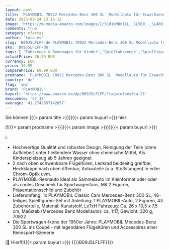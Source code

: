 ```yaml
---
layout: post
title: 'PLAYMOBIL 70922 Mercedes-Benz 300 SL  Modellauto für Erwachsene und Spielzeugauto für Kinder  5-99 Jahre'
date: 2023-09-24 23:16:12
image: 'https://m.media-amazon.com/images/I/51d1eM8niIL._SL500_._SL400_.jpg'
comments: true
category: ofertas
author: 'tole.es'
slug: 'B09JSLFLFF-de PLAYMOBIL 70922 Mercedes-Benz 300 SL Modellauto für...'
sku: 'B09JSLFLFF-de'
tags: [ 'Fahrzeuge & Rennwagen für Kinder','Spielfahrzeuge','Spielfigur Spielsets','Spielzeug','Spielzeugfiguren & Spielsets','playmobil','🇩🇪', ]
actualPrice: 36.99 EUR
currency: EUR
price: 36.99
comparePrice: 69.99 EUR
prodname: 'PLAYMOBIL 70922 Mercedes-Benz 300 SL  Modellauto für Erwachsene und Spielzeugauto für Kinder  5-99 Jahre'
country: 'de'
flag: '🇩🇪'
brand: 'PLAYMOBIL'
buyurl: 'https://www.amazon.de/dp/B09JSLFLFF/?tag=tolees0ca-21'
descuento: '47.15'
average: '41.2742857142857'
---
```


Sie können [{{< param title >}}]({{< param buyurl >}}) hier:

[![{{< param prodname >}}]({{< param image >}})]({{< param buyurl >}})

ℹ️:

- Hochwertige Qualität und robustes Design, Reinigung der Teile (ohne Aufkleber) unter fließendem Wasser ohne chemische Mittel, Als Kinderspielzeug ab 5 Jahren geeignet
- 2 nach oben schwenkbare Flügeltüren, Lenkrad beidseitig greifbar, Heckklappe nach oben öffenbar, Anbauteile (u.a. Stoßstangen) in edler Chrom-Optik uvm.
- PLAYMOBIL-Rennauto ideal als Sammelauto im Kleinformat oder oder als cooles Geschenk für Sportwagenfans, Mit 2 Figuren, Präsentationsschild und Zubehör
- Lieferumfang: 1x PLAYMOBIL Classic Cars Mercedes-Benz 300 SL, 46-teiliges Spielfiguren-Set mit Anleitung: 1 PLAYMOBIL-Auto, 2 Figuren, 43 Zubehörteile, Material: Kunststoff, LxTxH Fahrzeug: Ca. 26 x 10,5 x 7,5 cm, Maßstab (Mercedes Benz Modellauto): ca. 1:17, Gewicht: 320 g, 70922
- Die Sportwagen-Ikone der 1950er Jahre: PLAYMOBIL Mecedes-Benz 300 SL als Coupé - mit legendären Flügeltüren und Accessoires einer Rennsport-Szenerie

[🛒 Hier!!]({{< param buyurl >}})
{{<world>}}B09JSLFLFF{{</world>}}
